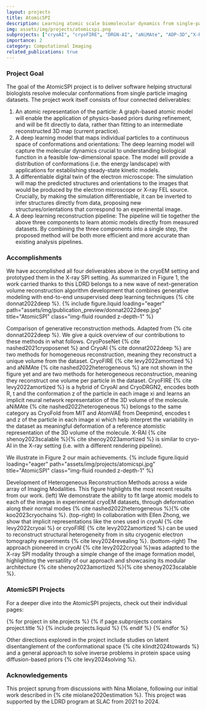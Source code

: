 ```yaml
---
layout: projects
title: AtomicSPI
description: Learning atomic scale biomolecular dynamics from single-particle imaging data.
img: assets/img/projects/atomicspi.png
subprojects: ["cryoAI", "cryoFIRE", "DRGN-AI", "aNiMAte", "ADP-3D","X-RAI", "MorphOT"]
importance: 2
category: Computational Imaging
related_publications: true
---
```


### Project Goal
The goal of the AtomicSPI project is to deliver software helping structural biologists resolve molecular conformations from single particle imaging datasets. The project work itself consists of four connected deliverables:
1. An atomic representation of the particle: A graph-based atomic model will enable the application of physics-based priors during refinement, and will be fit directly to data, rather than fitting to an intermediate reconstructed 3D map (current practice).
2. A deep learning model that maps individual particles to a continuous space of conformations and orientations: The deep learning model will capture the molecular dynamics crucial to understanding biological function in a feasible low-dimensional space. The model will provide a distribution of conformations (i.e. the energy landscape) with applications for establishing steady-state kinetic models.
3. A differentiable digital twin of the electron microscope: The simulation will map the predicted structures and orientations to the images that would be produced by the electron microscope or X-ray FEL source. Crucially, by making the simulation differentiable, it can be inverted to infer structures directly from data, proposing new structures/orientations that correspond to an experimental image.
4. A deep learning reconstruction pipeline: The pipeline will tie together the above three components to learn atomic models directly from measured datasets. By combining the three components into a single step, the proposed method will be both more efficient and more accurate than existing analysis pipelines.

### Accomplishments
We have accomplished all four deliverables above in the cryoEM setting and prototyped them in the X-ray SPI setting. As summarized in Figure 1, the work carried thanks to this LDRD belongs to a new wave of next-generation volume reconstruction algorithm development that combines generative modeling with end-to-end unsupervised deep learning techniques {% cite donnat2022deep %}.
{% include figure.liquid loading="eager" path="assets/img/publication_preview/donnat2022deep.jpg" title="AtomicSPI" class="img-fluid rounded z-depth-1" %}
<div class="caption">
    Comparison of generative reconstruction methods. Adapted from {% cite donnat2022deep %}. We give a quick overview of our contributions to these methods in what follows. CryoPoseNet {% cite nashed2021cryoposenet %} and CryoAI {% cite donnat2022deep %} are two methods for homogeneous reconstruction, meaning they reconstruct a unique volume from the dataset. CryoFIRE {% cite levy2022amortized %} and aNiMAte {% cite nashed2022heterogeneous %} are not shown in the figure yet and are two methods for heterogeneous reconstruction, meaning they reconstruct one volume per particle in the dataset. CryoFIRE {% cite levy2022amortized %} is a hybrid of CryoAI and CryoDRGN2, encodes both R, t and the conformation z of the particle in each image xi and learns an implicit neural network representation of the 3D volume of the molecule. aNiMAte {% cite nashed2022heterogeneous %} belongs to the same category as CryoFold from MIT and AtomVAE from Deepmind, encodes t and z of the particle in each image xi which help interpret the variability in the dataset as meaningful deformation of a reference atomistic representation of the 3D volume of the molecule. X-RAI {% cite shenoy2023scalable %}{% cite shenoy2023amortized %} is similar to cryo-AI in the X-ray setting (i.e. with a different rendering pipeline).
</div>

We illustrate in Figure 2 our main achievements.
{% include figure.liquid loading="eager" path="assets/img/projects/atomicspi.jpg" title="AtomicSPI" class="img-fluid rounded z-depth-1" %}
<div class="caption">
    Development of Heterogeneous Reconstruction Methods across a wide array of Imaging Modalities. This figure highlights the most recent results from our work. (left) We demonstrate the ability to fit large atomic models to each of the images in experimental cryoEM datasets, through deformation along their normal modes {% cite nashed2022heterogeneous %}{% cite koo2023cryochains %}. (top-right) In collaboration with Ellen Zhong, we show that implicit representations like the ones used in cryoAI {% cite levy2022cryoai %} or cryoFIRE {% cite levy2022amortized %} can be used to reconstruct structural heterogeneity from in situ cryogenic electron tomography experiments {% cite levy2024revealing %}. (bottom-right) The approach pioneered in cryoAI {% cite levy2022cryoai %}was adapted to the X-ray SPI modality through a simple change of the image formation model, highlighting the versatility of our approach and showcasing its modular architecture {% cite shenoy2023amortized %}{% cite shenoy2023scalable %}.
</div>


### AtomicSPI Projects
For a deeper dive into the AtomicSPI projects, check out their individual pages:
<div class="projects">
  <div class="row row-cols-1 row-cols-md-3">
  {% for project in site.projects %}
    {% if page.subprojects contains project.title %}
      {% include projects.liquid %}
    {% endif %}
  {% endfor %}
  </div>
</div>

Other directions explored in the project include studies on latent disentanglement of the conformational space {% cite klindt2024towards %} and a general approach to solve inverse problems in protein space using diffusion-based priors {% cite levy2024solving %}.

### Acknowledgements
This project sprung from discussions with Nina Miolane, following our initial work described in {% cite miolane2020estimation %}. This project was supported by the LDRD program at SLAC from 2021 to 2024.
